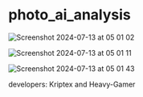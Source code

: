 # photo_ai_analysis

![Screenshot 2024-07-13 at 05 01 02](https://github.com/user-attachments/assets/573edba1-19de-4d15-8fc8-c39cf333c2ee)

![Screenshot 2024-07-13 at 05 01 11](https://github.com/user-attachments/assets/d320dcbf-eb99-4a38-84fc-380f2b6c7758)

![Screenshot 2024-07-13 at 05 01 43](https://github.com/user-attachments/assets/0bf8fb73-ea34-4c51-a8d7-d6232fd0303d)


developers: Kriptex and Heavy-Gamer
